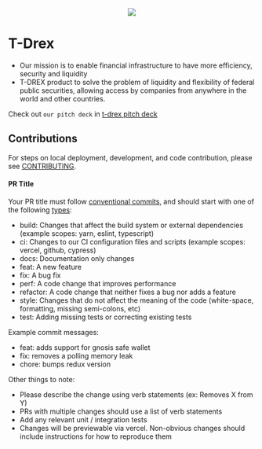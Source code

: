 <div align="center">
  <img src="https://github.com/goblockchain/t-drex-frontend/assets/90073210/e5ce8a9a-cedb-45bd-995f-657870bda1f2" />
</div>


# T-Drex
 - Our mission is to enable financial infrastructure to have more efficiency, security and liquidity <br />
 - T-DREX product to solve the problem of liquidity and flexibility of federal public securities, allowing access by companies from anywhere in the world and other countries.

Check out `our pitch deck` in [t-drex pitch deck](https://www.notion.so/Pitch-Deck-e14d7f72769c46f2a315056b1c526ceb)


## Contributions
For steps on local deployment, development, and code contribution, please see [CONTRIBUTING](./CONTRIBUTING.md).

#### PR Title
Your PR title must follow [conventional commits](https://www.conventionalcommits.org/en/v1.0.0/#summary), and should start with one of the following [types](https://github.com/angular/angular/blob/22b96b9/CONTRIBUTING.md#type):

- build: Changes that affect the build system or external dependencies (example scopes: yarn, eslint, typescript)
- ci: Changes to our CI configuration files and scripts (example scopes: vercel, github, cypress)
- docs: Documentation only changes
- feat: A new feature
- fix: A bug fix
- perf: A code change that improves performance
- refactor: A code change that neither fixes a bug nor adds a feature
- style: Changes that do not affect the meaning of the code (white-space, formatting, missing semi-colons, etc)
- test: Adding missing tests or correcting existing tests

Example commit messages:

- feat: adds support for gnosis safe wallet
- fix: removes a polling memory leak
- chore: bumps redux version

Other things to note:

- Please describe the change using verb statements (ex: Removes X from Y)
- PRs with multiple changes should use a list of verb statements
- Add any relevant unit / integration tests
- Changes will be previewable via vercel. Non-obvious changes should include instructions for how to reproduce them
  

